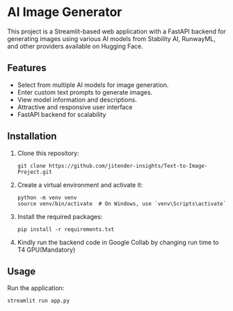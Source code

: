 # AI Image Generator

This project is a Streamlit-based web application with a FastAPI backend for generating images using various AI models from Stability AI, RunwayML, and other providers available on Hugging Face.

## Features

- Select from multiple AI models for image generation.
- Enter custom text prompts to generate images.
- View model information and descriptions.
- Attractive and responsive user interface
- FastAPI backend for scalability

## Installation

1. Clone this repository:
   ```
   git clone https://github.com/jitender-insights/Text-to-Image-Project.git
   ```

2. Create a virtual environment and activate it:
   ```
   python -m venv venv
   source venv/bin/activate  # On Windows, use `venv\Scripts\activate`
   ```

3. Install the required packages:
   ```
   pip install -r requirements.txt
   ```

4. Kindly run the backend code in Google Collab by changing run time to T4 GPU(Mandatory)

## Usage

Run the application:

```
streamlit run app.py
```

